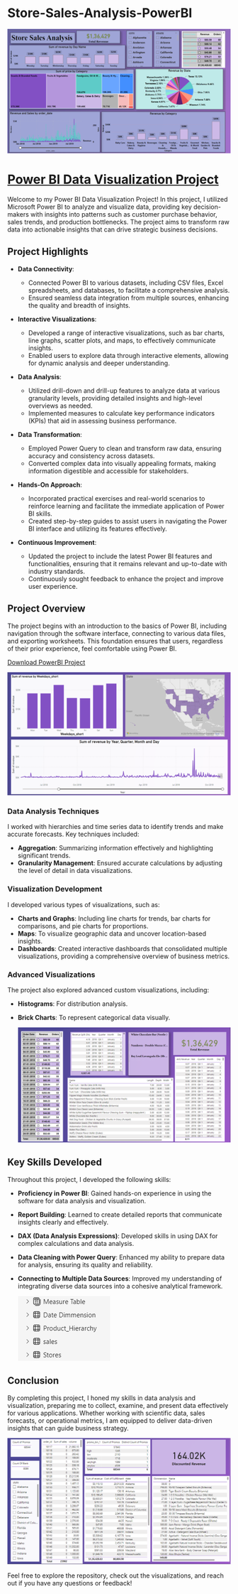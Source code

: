 # Store-Sales-Analysis-PowerBI

![Store Sales Analysis](https://github.com/krAman00/Store-Sales-Analysis-PowerBI/blob/main/Power%20BI%20Project.png)


# [Power BI Data Visualization Project](https://drive.google.com/file/d/1jId4GrnS5YAjjCbqSUOIVkIs9pCnF9X5/view?usp=drive_link)

Welcome to my Power BI Data Visualization Project! In this project, I utilized Microsoft Power BI to analyze and visualize data, providing key decision-makers with insights into patterns such as customer purchase behavior, sales trends, and production bottlenecks. The project aims to transform raw data into actionable insights that can drive strategic business decisions.

## Project Highlights
- **Data Connectivity**: 
  - Connected Power BI to various datasets, including CSV files, Excel spreadsheets, and databases, to facilitate a comprehensive analysis.
  - Ensured seamless data integration from multiple sources, enhancing the quality and breadth of insights.

- **Interactive Visualizations**: 
  - Developed a range of interactive visualizations, such as bar charts, line graphs, scatter plots, and maps, to effectively communicate insights.
  - Enabled users to explore data through interactive elements, allowing for dynamic analysis and deeper understanding.

- **Data Analysis**: 
  - Utilized drill-down and drill-up features to analyze data at various granularity levels, providing detailed insights and high-level overviews as needed.
  - Implemented measures to calculate key performance indicators (KPIs) that aid in assessing business performance.

- **Data Transformation**: 
  - Employed Power Query to clean and transform raw data, ensuring accuracy and consistency across datasets.
  - Converted complex data into visually appealing formats, making information digestible and accessible for stakeholders.

- **Hands-On Approach**: 
  - Incorporated practical exercises and real-world scenarios to reinforce learning and facilitate the immediate application of Power BI skills.
  - Created step-by-step guides to assist users in navigating the Power BI interface and utilizing its features effectively.

- **Continuous Improvement**: 
  - Updated the project to include the latest Power BI features and functionalities, ensuring that it remains relevant and up-to-date with industry standards.
  - Continuously sought feedback to enhance the project and improve user experience.


## Project Overview
The project begins with an introduction to the basics of Power BI, including navigation through the software interface, connecting to various data files, and exporting worksheets. This foundation ensures that users, regardless of their prior experience, feel comfortable using Power BI.

[Download PowerBI Project](https://drive.google.com/file/d/1jId4GrnS5YAjjCbqSUOIVkIs9pCnF9X5/view?usp=drive_link)

![Store Sales Analysis](https://github.com/krAman00/Store-Sales-Analysis-PowerBI/blob/main/Project%20Screenshot%201.png)


### Data Analysis Techniques
I worked with hierarchies and time series data to identify trends and make accurate forecasts. Key techniques included:
- **Aggregation**: Summarizing information effectively and highlighting significant trends.
- **Granularity Management**: Ensured accurate calculations by adjusting the level of detail in data visualizations.

### Visualization Development
I developed various types of visualizations, such as:
- **Charts and Graphs**: Including line charts for trends, bar charts for comparisons, and pie charts for proportions.
- **Maps**: To visualize geographic data and uncover location-based insights.
- **Dashboards**: Created interactive dashboards that consolidated multiple visualizations, providing a comprehensive overview of business metrics.

### Advanced Visualizations
The project also explored advanced custom visualizations, including:
- **Histograms**: For distribution analysis.
- **Brick Charts**: To represent categorical data visually.

  ![Store Sales Analysis](https://github.com/krAman00/Store-Sales-Analysis-PowerBI/blob/main/Project%20Screenshot%202.png)


## Key Skills Developed
Throughout this project, I developed the following skills:
- **Proficiency in Power BI**: Gained hands-on experience in using the software for data analysis and visualization.
- **Report Building**: Learned to create detailed reports that communicate insights clearly and effectively.
- **DAX (Data Analysis Expressions)**: Developed skills in using DAX for complex calculations and data analysis.
- **Data Cleaning with Power Query**: Enhanced my ability to prepare data for analysis, ensuring its quality and reliability.
- **Connecting to Multiple Data Sources**: Improved my understanding of integrating diverse data sources into a cohesive analytical framework.


  ![Store Sales Analysis](https://github.com/krAman00/Store-Sales-Analysis-PowerBI/blob/main/Project%20Screenshot%205.png)


## Conclusion
By completing this project, I honed my skills in data analysis and visualization, preparing me to collect, examine, and present data effectively for various applications. Whether working with scientific data, sales forecasts, or operational metrics, I am equipped to deliver data-driven insights that can guide business strategy.

  ![Store Sales Analysis](https://github.com/krAman00/Store-Sales-Analysis-PowerBI/blob/main/Project%20Screenshot%206.png)


Feel free to explore the repository, check out the visualizations, and reach out if you have any questions or feedback!
